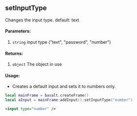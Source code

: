 ## setInputType
Changes the input type. default: text

#### Parameters: 
1. `string` input type ("text", "password", "number")

#### Returns:
1. `object` The object in use

#### Usage:
* Creates a default input and sets it to numbers only.
```lua
local mainFrame = basalt.createFrame()
local aInput = mainFrame:addInput():setInputType("number")
```
```xml
<input type="number" />
```